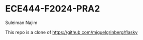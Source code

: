# ECE444-F2024-PRA2

Suleiman Najim

This repo is a clone of https://github.com/miguelgrinberg/flasky
